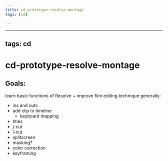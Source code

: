 ```yaml
---
title: cd-prototype-resolve-montage
tags: [cd]

---
```


---
tags: cd
---

# cd-prototype-resolve-montage

## Goals:

learn basic functions of Resolve + improve film editing technique generally:

* ins and outs
* add clip to timeline
    * keyboard mapping
* titles
* j-cut
* l-cut
* splitscreen
* masking?
* color correction
* keyframing




